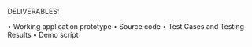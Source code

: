 DELIVERABLES:

• Working application prototype
• Source code
• Test Cases and Testing Results
• Demo script

